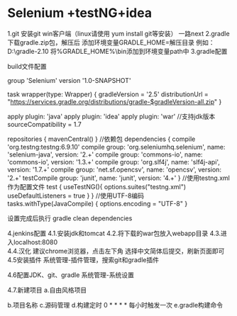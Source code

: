 # Selenium +testNG+idea
1.git
安装git win客户端（linux请使用 yum install git等安装）
一路next
2.gradle
下载gradle.zip包，解压后
添加环境变量GRADLE_HOME=解压目录 例如：D:\gradle-2.10
将%GRADLE_HOME%\bin添加到环境变量path中
3.gradle配置

build文件配置

group 'Selenium'
version '1.0-SNAPSHOT'

task wrapper(type: Wrapper) {
  gradleVersion = '2.5'
  distributionUrl = "https://services.gradle.org/distributions/gradle-$gradleVersion-all.zip"
}

apply plugin: 'java'
apply plugin: 'idea'
apply plugin: 'war'
//支持jdk版本
sourceCompatibility = 1.7

repositories {
    mavenCentral()
}
//依赖包
dependencies {
    compile 'org.testng:testng:6.9.10'
    compile group: 'org.seleniumhq.selenium', name: 'selenium-java', version: '2.+'
    compile group: 'commons-io', name: 'commons-io', version: '1.3.+'
    compile group: 'org.slf4j', name: 'slf4j-api', version: '1.7.+'
    compile group: 'net.sf.opencsv', name: 'opencsv', version: '2.+'
    testCompile group: 'junit', name: 'junit', version: '4.+'
}
//使用testng.xml作为配置文件
test {
    useTestNG(){
        options.suites("testng.xml")
        useDefaultListeners = true
    }
}
//使用UTF-8编码
tasks.withType(JavaCompile) {
    options.encoding = "UTF-8"
}

设置完成后执行
gradle clean   dependencies

4.jenkins配置
4.1.安装jdk和tomcat
4.2.将下载的war包放入webapp目录
4.3.进入localhost:8080  
4.4.汉化
建议chrome浏览器，点击左下角
选择中文简体后提交，刷新页面即可
4.5安装插件
系统管理-插件管理，搜索git和gradle插件

4.6配置JDK、git、gradle
系统管理-系统设置

4.7.新建项目
a.自由风格项目

b.项目名称
c.源码管理
d.构建定时
0 * * * *
每小时触发一次
e.gradle构建命令
